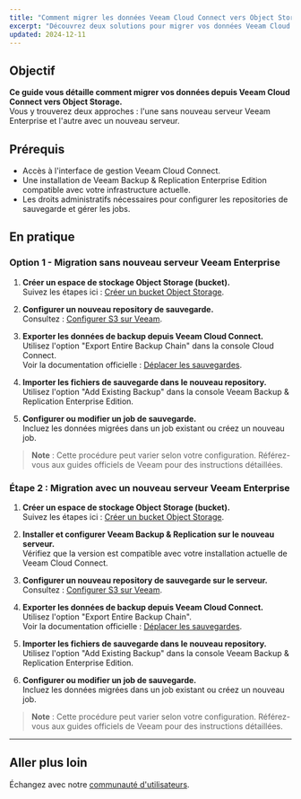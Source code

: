 ```yaml
---
title: "Comment migrer les données Veeam Cloud Connect vers Object Storage ?"
excerpt: "Découvrez deux solutions pour migrer vos données Veeam Cloud Connect vers Object Storage avec Veeam Backup & Replication Enterprise Edition."
updated: 2024-12-11
---
```


## Objectif

**Ce guide vous détaille comment migrer vos données depuis Veeam Cloud Connect vers Object Storage.**  
Vous y trouverez deux approches : l'une sans nouveau serveur Veeam Enterprise et l'autre avec un nouveau serveur.

## Prérequis

- Accès à l'interface de gestion Veeam Cloud Connect.
- Une installation de Veeam Backup & Replication Enterprise Edition compatible avec votre infrastructure actuelle.
- Les droits administratifs nécessaires pour configurer les repositories de sauvegarde et gérer les jobs.

## En pratique

### Option 1 - Migration sans nouveau serveur Veeam Enterprise

1. **Créer un espace de stockage Object Storage (bucket).**  
   Suivez les étapes ici : [Créer un bucket Object Storage](/pages/storage_and_backup/object_storage/s3_create_bucket).

2. **Configurer un nouveau repository de sauvegarde.**  
   Consultez : [Configurer S3 sur Veeam](https://help.ovhcloud.com/csm/fr-public-cloud-storage-s3-veeam?id=kb_article_view&sysparm_article=KB0047499).

3. **Exporter les données de backup depuis Veeam Cloud Connect.**  
   Utilisez l'option "Export Entire Backup Chain" dans la console Cloud Connect.  
   Voir la documentation officielle : [Déplacer les sauvegardes](https://helpcenter.veeam.com/docs/backup/vsphere/move_backup.html?ver=120#repo).

4. **Importer les fichiers de sauvegarde dans le nouveau repository.**  
   Utilisez l'option "Add Existing Backup" dans la console Veeam Backup & Replication Enterprise Edition.

5. **Configurer ou modifier un job de sauvegarde.**  
   Incluez les données migrées dans un job existant ou créez un nouveau job.

> **Note** : Cette procédure peut varier selon votre configuration. Référez-vous aux guides officiels de Veeam pour des instructions détaillées.


### Étape 2 : Migration avec un nouveau serveur Veeam Enterprise

1. **Créer un espace de stockage Object Storage (bucket).**  
   Suivez les étapes ici : [Créer un bucket Object Storage](https://help.ovhcloud.com/csm/fr-public-cloud-storage-s3-create-bucket?id=kb_article_view&sysparm_article=KB0047313).

2. **Installer et configurer Veeam Backup & Replication sur le nouveau serveur.**  
   Vérifiez que la version est compatible avec votre installation actuelle de Veeam Cloud Connect.

3. **Configurer un nouveau repository de sauvegarde sur le serveur.**  
   Consultez : [Configurer S3 sur Veeam](https://help.ovhcloud.com/csm/fr-public-cloud-storage-s3-veeam?id=kb_article_view&sysparm_article=KB0047499).

4. **Exporter les données de backup depuis Veeam Cloud Connect.**  
   Utilisez l'option "Export Entire Backup Chain".  
   Voir la documentation officielle : [Déplacer les sauvegardes](https://helpcenter.veeam.com/docs/backup/vsphere/move_backup.html?ver=120#repo).

5. **Importer les fichiers de sauvegarde dans le nouveau repository.**  
   Utilisez l'option "Add Existing Backup" dans la console Veeam Backup & Replication Enterprise Edition.

6. **Configurer ou modifier un job de sauvegarde.**  
   Incluez les données migrées dans un job existant ou créez un nouveau job.

> **Note** : Cette procédure peut varier selon votre configuration. Référez-vous aux guides officiels de Veeam pour des instructions détaillées.

---

## Aller plus loin

Échangez avec notre [communauté d'utilisateurs](/links/community).
